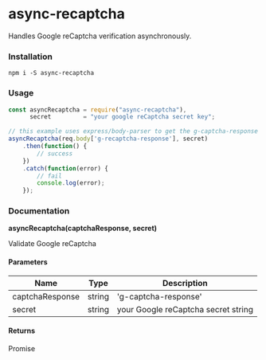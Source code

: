 # async-recaptcha

Handles Google reCaptcha verification asynchronously.

### Installation
`npm i -S async-recaptcha`

### Usage
```js
const asyncRecaptcha = require("async-recaptcha"),
      secret         = "your google reCaptcha secret key";

// this example uses express/body-parser to get the g-captcha-response string
asyncRecaptcha(req.body['g-recaptcha-response'], secret)
    .then(function() {
        // success
    })
    .catch(function(error) {
        // fail
        console.log(error);
    });
```

### Documentation
**asyncRecaptcha(captchaResponse, secret)**

Validate Google reCaptcha

#### Parameters
| Name | Type | Description |
| --- | --- | --- |
| captchaResponse | string | 'g-captcha-response' |
| secret | string | your Google reCaptcha secret string |

#### Returns
Promise
